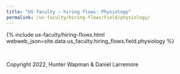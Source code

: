 ```yaml
---
title: "US faculty — hiring flows: Physiology"
permalink: /us-faculty/hiring-flows/Field/physiology/
---
```


{% include us-faculty/hiring-flows.html webweb_json=site.data.us_faculty.hiring_flows.field.physiology %}

<br>

Copyright 2022, Hunter Wapman & Daniel Larremore